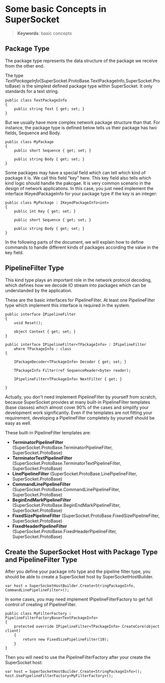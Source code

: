 # Some basic Concepts in SuperSocket
> __Keywords__: basic concepts

## Package Type

The package type represents the data structure of the package we receive from the other end.

The type *TextPackageInfo*(SuperSocket.ProtoBase.TextPackageInfo,SuperSocket.ProtoBase) is the simplest defined package type within SuperSocket. It only standards for a text string.


    public class TextPackageInfo
    {
        public string Text { get; set; }
    }


But we usually have more complex network package structure than that. For instance, the package type is defined below tells us their package has two fields, Sequence and Body.

    public class MyPackage
    {
        public short Sequence { get; set; }

        public string Body { get; set; }
    }

Some packages may have a special field which can tell which kind of package it is. We call this field "key" here. This key field also tells which kind logic should handle the pakcgae. It is very common scenario in the design of network applications. In this case, you just need implement the interface IKeyedPackageInfo<int> for your package type if the key is an integer:

    public class MyPackage : IKeyedPackageInfo<int>
    {
        public int Key { get; set; }

        public short Sequence { get; set; }

        public string Body { get; set; }
    }

In the following parts of the document, we will explain how to define commands to handle different kinds of packages according the value in the key field.


## PipelineFilter Type

This kind type plays an important role in the network protocol decoding, which defines how we decode IO stream into packages which can be understanded by the application.

These are the basic interfaces for PipelineFilter. At least one PipelineFilter type which implement this interface is required in the system.


    public interface IPipelineFilter
    {
        void Reset();

        object Context { get; set; }        
    }

    public interface IPipelineFilter<TPackageInfo> : IPipelineFilter
        where TPackageInfo : class
    {
        
        IPackageDecoder<TPackageInfo> Decoder { get; set; }

        TPackageInfo Filter(ref SequenceReader<byte> reader);

        IPipelineFilter<TPackageInfo> NextFilter { get; }
        
    }

Actually, you don't need implement PipelineFilter by yourself from scratch, because SuperSocket provides at many built-in PipelineFilter templates (base classes) which almost cover 90% of the cases and simplify your development work significantly. Even if the templates are not fitting your requirement, developing a PipelineFilter completely by yourself should be easy as well.

These built-in PipelineFilter templates are:

* **TerminatorPipelineFilter** (SuperSocket.ProtoBase.TerminatorPipelineFilter, SuperSocket.ProtoBase)
* **TerminatorTextPipelineFilter** (SuperSocket.ProtoBase.TerminatorTextPipelineFilter, SuperSocket.ProtoBase)
* **LinePipelineFilter** (SuperSocket.ProtoBase.LinePipelineFilter, SuperSocket.ProtoBase)
* **CommandLinePipelineFilter** (SuperSocket.ProtoBase.CommandLinePipelineFilter, SuperSocket.ProtoBase)
* **BeginEndMarkPipelineFilter** (SuperSocket.ProtoBase.BeginEndMarkPipelineFilter, SuperSocket.ProtoBase)
* **FixedSizePipelineFilter** (SuperSocket.ProtoBase.FixedSizePipelineFilter, SuperSocket.ProtoBase)
* **FixedHeaderPipelineFilter** (SuperSocket.ProtoBase.FixedHeaderPipelineFilter, SuperSocket.ProtoBase)


## Create the SuperSocket Host with Package Type and PipelineFilter Type

After you define your package info type and the pipeline filter type, you should be able to create a SuperSocket host by SuperSocketHostBuilder.


    var host = SuperSocketHostBuilder.Create<StringPackageInfo, CommandLinePipelineFilter>();


In some cases, you may need implement IPipelineFilterFactory<TPackageInfo> to get full control of  creating of PipelineFilter.


    public class MyFilterFactory : PipelineFilterFactoryBase<TextPackageInfo>
    {
        protected override IPipelineFilter<TPackageInfo> CreateCore(object client)
        {
            return new FixedSizePipelineFilter(10);
        }
    }

Then you will need to use the PipelineFilterFactory after your create the SuperSocket host:

    var host = SuperSocketHostBuilder.Create<StringPackageInfo>();
    host.UsePipelineFilterFactory<MyFilterFactory>();




